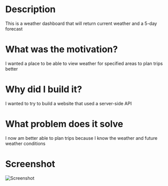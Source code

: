 # Description
This is a weather dashboard that will return current weather and a 5-day forecast
# What was the motivation?
I wanted a place to be able to view weather for specified areas to plan trips better
# Why did I build it?
I wanted to try to build a website that used a server-side API
# What problem does it solve
I now am better able to plan trips because I know the weather and future weather conditions
# Screenshot
![Screenshot](assets/screenshot.jpg)

